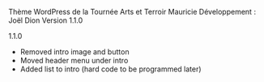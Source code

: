 Thème WordPress de la Tournée Arts et Terroir Mauricie
Développement : Joël Dion
Version 1.1.0

1.1.0
- Removed intro image and button
- Moved header menu under intro
- Added list to intro (hard code to be programmed later)